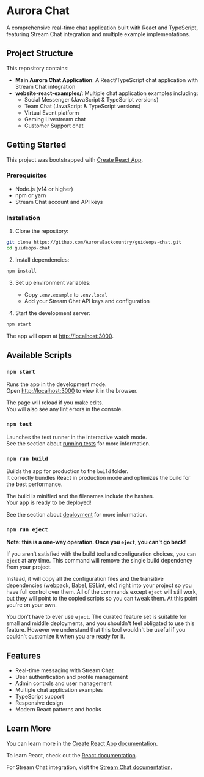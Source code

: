 # Aurora Chat

A comprehensive real-time chat application built with React and TypeScript, featuring Stream Chat integration and multiple example implementations.

## Project Structure

This repository contains:

- **Main Aurora Chat Application**: A React/TypeScript chat application with Stream Chat integration
- **website-react-examples/**: Multiple chat application examples including:
  - Social Messenger (JavaScript & TypeScript versions)
  - Team Chat (JavaScript & TypeScript versions)
  - Virtual Event platform
  - Gaming Livestream chat
  - Customer Support chat

## Getting Started

This project was bootstrapped with [Create React App](https://github.com/facebook/create-react-app).

### Prerequisites

- Node.js (v14 or higher)
- npm or yarn
- Stream Chat account and API keys

### Installation

1. Clone the repository:
```bash
git clone https://github.com/AuroraBackcountry/guideops-chat.git
cd guideops-chat
```

2. Install dependencies:
```bash
npm install
```

3. Set up environment variables:
   - Copy `.env.example` to `.env.local`
   - Add your Stream Chat API keys and configuration

4. Start the development server:
```bash
npm start
```

The app will open at [http://localhost:3000](http://localhost:3000).

## Available Scripts

### `npm start`

Runs the app in the development mode.\
Open [http://localhost:3000](http://localhost:3000) to view it in the browser.

The page will reload if you make edits.\
You will also see any lint errors in the console.

### `npm test`

Launches the test runner in the interactive watch mode.\
See the section about [running tests](https://facebook.github.io/create-react-app/docs/running-tests) for more information.

### `npm run build`

Builds the app for production to the `build` folder.\
It correctly bundles React in production mode and optimizes the build for the best performance.

The build is minified and the filenames include the hashes.\
Your app is ready to be deployed!

See the section about [deployment](https://facebook.github.io/create-react-app/docs/deployment) for more information.

### `npm run eject`

**Note: this is a one-way operation. Once you `eject`, you can't go back!**

If you aren't satisfied with the build tool and configuration choices, you can `eject` at any time. This command will remove the single build dependency from your project.

Instead, it will copy all the configuration files and the transitive dependencies (webpack, Babel, ESLint, etc) right into your project so you have full control over them. All of the commands except `eject` will still work, but they will point to the copied scripts so you can tweak them. At this point you're on your own.

You don't have to ever use `eject`. The curated feature set is suitable for small and middle deployments, and you shouldn't feel obligated to use this feature. However we understand that this tool wouldn't be useful if you couldn't customize it when you are ready for it.

## Features

- Real-time messaging with Stream Chat
- User authentication and profile management
- Admin controls and user management
- Multiple chat application examples
- TypeScript support
- Responsive design
- Modern React patterns and hooks

## Learn More

You can learn more in the [Create React App documentation](https://facebook.github.io/create-react-app/docs/getting-started).

To learn React, check out the [React documentation](https://reactjs.org/).

For Stream Chat integration, visit the [Stream Chat documentation](https://getstream.io/chat/docs/).
